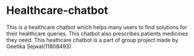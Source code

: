 # Healthcare-chatbot
This is a healthcare chatbot which helps many users to find solutions for their healthcare queries. This chatbot also prescribes patients medicines they need.
This heathcare chatbot is a part of group project made by Geetika Sejwal(11808493)
